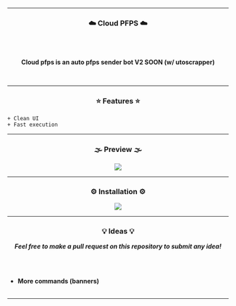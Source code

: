-----
### <p align="center">☁️ Cloud PFPS ☁️</p>

<br><br>
<p align="center">
<strong>
Cloud pfps is an auto pfps sender bot
V2 SOON (w/ utoscrapper)
</strong>
</p>
<br>

-----

### <p align="center">⭐ Features ⭐</p>

```
+ Clean UI
+ Fast execution
```

-----

### <p align="center">🌫️ Preview 🌫️</p>


<p align="center">
<img src="https://i.imgur.com/lnBL9Uu.png">
</p>
   
-----

### <p align="center">⚙️ Installation ⚙️</p>

<p align="center">
<img src="https://i.imgur.com/8Y3TEwg.png">
</p>
   
-----

### <p align="center">💡 Ideas 💡</p>

<p align="center"><strong><i>Feel free to make a pull request on this repository to submit any idea!</i></strong</p>

<br><br>
* More commands (banners)
<br><br>

-----
